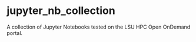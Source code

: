 # jupyter_nb_collection
A collection of Jupyter Notebooks tested on the LSU HPC Open OnDemand portal.
